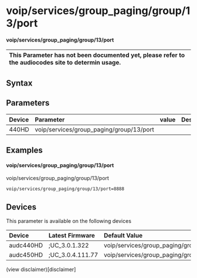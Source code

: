 ﻿---
description: voip/services/group_paging/group/13/port
search: false
---

# voip/services/group_paging/group/13/port

#### voip/services/group_paging/group/13/port


| This Parameter has not been documented yet, please refer to the audiocodes site to determin usage.  | 
| :--- |

## Syntax

## Parameters
|Device|Parameter|value|Description|
|:---|:---|:---|:---|
| 440HD | voip/services/group_paging/group/13/port |  |  |

## Examples
#### voip/services/group_paging/group/13/port

voip/services/group_paging/group/13/port

```
voip/services/group_paging/group/13/port=8888
```

## Devices
This parameter is available on the following devices

| Device | Latest Firmware | Default Value |
|:---|:---|:---|
| audc440HD | ;UC_3.0.1.322 | voip/services/group_paging/group/13/port=8888 
| audc450HD | ;UC_3.0.4.111.77 | voip/services/group_paging/group/13/port=8888 

(view disclaimer)[disclaimer]
